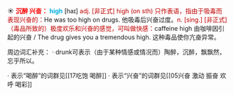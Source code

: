 ☀ <font color="red">**沉醉 兴奋：**</font>
<font color="sky blue">**high**</font> [haɪ] 
<font color="#c00000">adj. [非正式] high (on sth) 只作表语，指由于吸毒而表现兴奋的：</font>He was too high on drugs. 他吸毒后兴奋过度。<font color="#c00000">n. [sing.] [非正式]（毒品所致的）极度欢乐和兴奋的感觉，可叫做快感：</font>caffeine high 由咖啡因引起的兴奋 / The drug gives you a tremendous high. 这种毒品使你亢奋异常。

周边词汇补充：
· drunk可表示（由于某种情感或情况而）陶醉，沉醉，飘飘然，忘乎所以。

· 表示“喝醉”的词群见[[17吃饱 喝醉]]
· 表示“兴奋”的词群见[[05兴奋 激动 振奋 欢呼 喝彩]]
